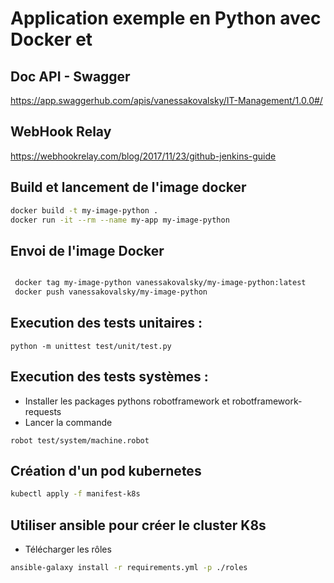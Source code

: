 # Application exemple en Python avec Docker et 



## Doc API - Swagger 
https://app.swaggerhub.com/apis/vanessakovalsky/IT-Management/1.0.0#/

## WebHook Relay 
https://webhookrelay.com/blog/2017/11/23/github-jenkins-guide

## Build et lancement de l'image docker 

```sh
docker build -t my-image-python .
docker run -it --rm --name my-app my-image-python
```

## Envoi de l'image Docker 

```sh

 docker tag my-image-python vanessakovalsky/my-image-python:latest
 docker push vanessakovalsky/my-image-python
```

## Execution des tests unitaires :
```
python -m unittest test/unit/test.py 
```

## Execution des tests systèmes : 
* Installer les packages pythons robotframework et robotframework-requests
* Lancer la commande 
```
robot test/system/machine.robot
```

## Création d'un pod kubernetes

```sh
kubectl apply -f manifest-k8s
```

## Utiliser ansible pour créer le cluster K8s

* Télécharger les rôles
```sh
ansible-galaxy install -r requirements.yml -p ./roles
```

